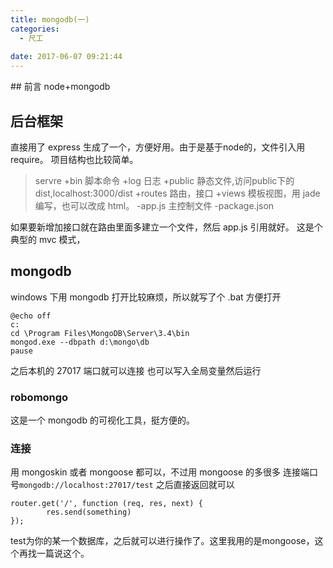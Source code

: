 ```yaml
---
title: mongodb(一)
categories:
  - 尺工
 
date: 2017-06-07 09:21:44
---
```

<p></p>
<!-- more -->
## 前言
node+mongodb

## 后台框架
直接用了 express 生成了一个，方便好用。由于是基于node的，文件引入用require。
项目结构也比较简单。
> servre
  +bin  脚本命令
  +log  日志
  +public  静态文件,访问public下的dist,localhost:3000/dist
  +routes  路由，接口
  +views   模板视图，用 jade 编写，也可以改成 html。
  -app.js  主控制文件
  -package.json
  
如果要新增加接口就在路由里面多建立一个文件，然后 app.js 引用就好。
这是个典型的 mvc 模式，
## mongodb
windows 下用 mongodb 打开比较麻烦，所以就写了个 .bat 方便打开
```
@echo off
c:
cd \Program Files\MongoDB\Server\3.4\bin
mongod.exe --dbpath d:\mongo\db
pause
```
之后本机的 27017 端口就可以连接
也可以写入全局变量然后运行

### robomongo
这是一个 mongodb 的可视化工具，挺方便的。

###  连接
用 mongoskin 或者 mongoose 都可以，不过用 mongoose 的多很多
连接端口号`mongodb://localhost:27017/test`
之后直接返回就可以
```
router.get('/', function (req, res, next) {	
		res.send(something)
});
```
test为你的某一个数据库，之后就可以进行操作了。这里我用的是mongoose，这个再找一篇说这个。